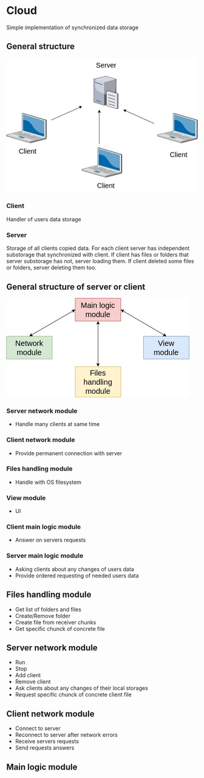 # Cloud

Simple implementation of synchronized data storage

## General structure

![general structure](/docs/general_structure.jpg)

### Client

Handler of users data storage

### Server

Storage of all clients copied data. For each client server has independent substorage that synchronized with client. If client has files or folders that server substorage has not, server loading them. If client deleted some files or folders, server deleting them too.

## General structure of server or client

![general structure of server or client](/docs/general_structure_of_server_or_client.jpg)

### Server network module

* Handle many clients at same time

### Client network module

* Provide permanent connection with server

### Files handling module

* Handle with OS filesystem

### View module

* UI

### Client main logic module

* Answer on servers requests

### Server main logic module

* Asking clients about any changes of users data
* Provide ordered requesting of needed users data

## Files handling module

* Get list of folders and files
* Create/Remove folder
* Create file from receiver chunks
* Get specific chunck of concrete file

## Server network module

* Run
* Stop
* Add client
* Remove client
* Ask clients about any changes of their local storages
* Request specific chunck of concrete client file

## Client network module

* Connect to server
* Reconnect to server after network errors
* Receive servers requests
* Send requests answers

## Main logic module
